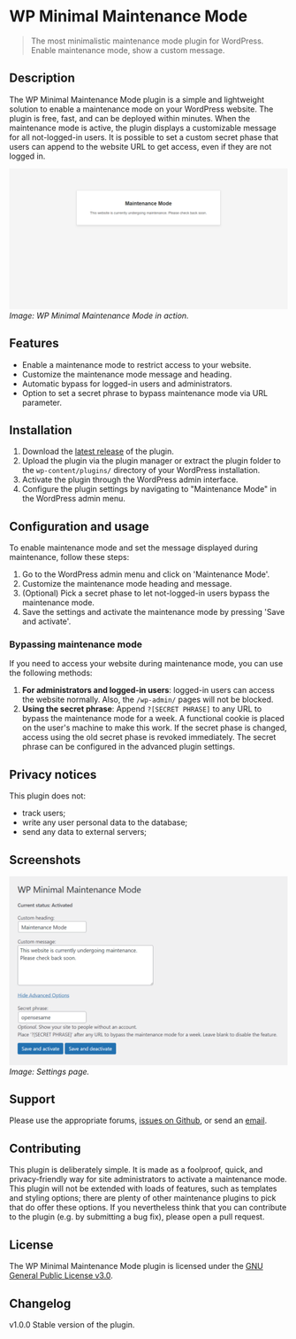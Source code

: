 # WP Minimal Maintenance Mode
> The most minimalistic maintenance mode plugin for WordPress. Enable maintenance mode, show a custom message.

## Description
The WP Minimal Maintenance Mode plugin is a simple and lightweight solution to enable a maintenance mode on your WordPress website. The plugin is free, fast, and can be deployed within minutes. 
When the maintenance mode is active, the plugin displays a customizable message for all not-logged-in users.
It is possible to set a custom secret phase that users can append to the website URL to get access, even if they are not logged in.

![Maintenance Mode in action](/assets/activated.png)
_Image: WP Minimal Maintenance Mode in action._

## Features
- Enable a maintenance mode to restrict access to your website.
- Customize the maintenance mode message and heading.
- Automatic bypass for logged-in users and administrators.
- Option to set a secret phrase to bypass maintenance mode via URL parameter.

## Installation
1. Download the [latest release](https://github.com/StachRedeker/WP-Minimal-Maintenance-Mode/releases) of the plugin.
2. Upload the plugin via the plugin manager or extract the plugin folder to the `wp-content/plugins/` directory of your WordPress installation.
3. Activate the plugin through the WordPress admin interface.
4. Configure the plugin settings by navigating to "Maintenance Mode" in the WordPress admin menu.

## Configuration and usage
To enable maintenance mode and set the message displayed during maintenance, follow these steps:

1. Go to the WordPress admin menu and click on 'Maintenance Mode'.
2. Customize the maintenance mode heading and message.
3. (Optional) Pick a secret phase to let not-logged-in users bypass the maintenance mode.
4. Save the settings and activate the maintenance mode by pressing 'Save and activate'.

### Bypassing maintenance mode
If you need to access your website during maintenance mode, you can use the following methods:

1. **For administrators and logged-in users**: logged-in users can access the website normally. Also, the `/wp-admin/` pages will not be blocked.
2. **Using the secret phrase**: Append `?[SECRET PHRASE]` to any URL to bypass the maintenance mode for a week. A functional cookie is placed on the user's machine to make this work. If the secret phase is changed, access using the old secret phase is revoked immediately. The secret phrase can be configured in the advanced plugin settings.

## Privacy notices
This plugin does not:

- track users;
- write any user personal data to the database;
- send any data to external servers;

## Screenshots
![Settings Page](/assets/settings.png)
_Image: Settings page._

## Support
Please use the appropriate forums, [issues on Github](https://github.com/StachRedeker/WP-Minimal-Maintenance-Mode/issues), or send an [email](mailto:info@stachredeker.nl).

## Contributing
This plugin is deliberately simple. It is made as a foolproof, quick, and privacy-friendly way for site administrators to activate a maintenance mode. This plugin will not be extended with loads of features, such as templates and styling options; there are plenty of other maintenance plugins to pick that do offer these options. If you nevertheless think that you can contribute to the plugin (e.g. by submitting a bug fix), please open a pull request. 

## License
The WP Minimal Maintenance Mode plugin is licensed under the [GNU General Public License v3.0](https://www.gnu.org/licenses/gpl-3.0.html).

## Changelog
v1.0.0 Stable version of the plugin.
